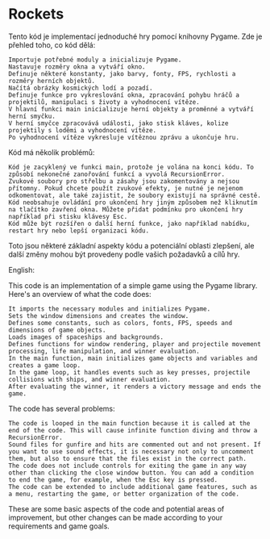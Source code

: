 # Rockets

Tento kód je implementací jednoduché hry pomocí knihovny Pygame. Zde je přehled toho, co kód dělá:

    Importuje potřebné moduly a inicializuje Pygame.
    Nastavuje rozměry okna a vytváří okno.
    Definuje některé konstanty, jako barvy, fonty, FPS, rychlosti a rozměry herních objektů.
    Načítá obrázky kosmických lodí a pozadí.
    Definuje funkce pro vykreslování okna, zpracování pohybu hráčů a projektilů, manipulaci s životy a vyhodnocení vítěze.
    V hlavní funkci main inicializuje herní objekty a proměnné a vytváří herní smyčku.
    V herní smyčce zpracovává události, jako stisk kláves, kolize projektily s loděmi a vyhodnocení vítěze.
    Po vyhodnocení vítěze vykresluje vítěznou zprávu a ukončuje hru.

Kód má několik problémů:

    Kód je zacyklený ve funkci main, protože je volána na konci kódu. To způsobí nekonečné zanořování funkcí a vyvolá RecursionError.
    Zvukové soubory pro střelbu a zásahy jsou zakomentovány a nejsou přítomny. Pokud chcete použít zvukové efekty, je nutné je nejenom odkomentovat, ale také zajistit, že soubory existují na správné cestě.
    Kód neobsahuje ovládání pro ukončení hry jiným způsobem než kliknutím na tlačítko zavření okna. Můžete přidat podmínku pro ukončení hry například při stisku klávesy Esc.
    Kód může být rozšířen o další herní funkce, jako například nabídku, restart hry nebo lepší organizaci kódu.

Toto jsou některé základní aspekty kódu a potenciální oblasti zlepšení, ale další změny mohou být provedeny podle vašich požadavků a cílů hry.

English:

This code is an implementation of a simple game using the Pygame library. Here's an overview of what the code does:

    It imports the necessary modules and initializes Pygame.
    Sets the window dimensions and creates the window.
    Defines some constants, such as colors, fonts, FPS, speeds and dimensions of game objects.
    Loads images of spaceships and backgrounds.
    Defines functions for window rendering, player and projectile movement processing, life manipulation, and winner evaluation.
    In the main function, main initializes game objects and variables and creates a game loop.
    In the game loop, it handles events such as key presses, projectile collisions with ships, and winner evaluation.
    After evaluating the winner, it renders a victory message and ends the game.

The code has several problems:

    The code is looped in the main function because it is called at the end of the code. This will cause infinite function diving and throw a RecursionError.
    Sound files for gunfire and hits are commented out and not present. If you want to use sound effects, it is necessary not only to uncomment them, but also to ensure that the files exist in the correct path.
    The code does not include controls for exiting the game in any way other than clicking the close window button. You can add a condition to end the game, for example, when the Esc key is pressed.
    The code can be extended to include additional game features, such as a menu, restarting the game, or better organization of the code.

These are some basic aspects of the code and potential areas of improvement, but other changes can be made according to your requirements and game goals.
